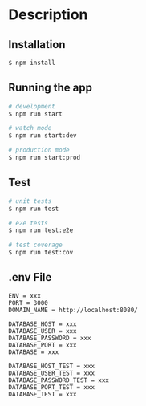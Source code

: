 # Description

## Installation

```bash
$ npm install
```

## Running the app

```bash
# development
$ npm run start

# watch mode
$ npm run start:dev

# production mode
$ npm run start:prod
```

## Test

```bash
# unit tests
$ npm run test

# e2e tests
$ npm run test:e2e

# test coverage
$ npm run test:cov
```

## .env File

```
ENV = xxx
PORT = 3000
DOMAIN_NAME = http://localhost:8080/

DATABASE_HOST = xxx
DATABASE_USER = xxx
DATABASE_PASSWORD = xxx
DATABASE_PORT = xxx
DATABASE = xxx

DATABASE_HOST_TEST = xxx
DATABASE_USER_TEST = xxx
DATABASE_PASSWORD_TEST = xxx
DATABASE_PORT_TEST = xxx
DATABASE_TEST = xxx
```
